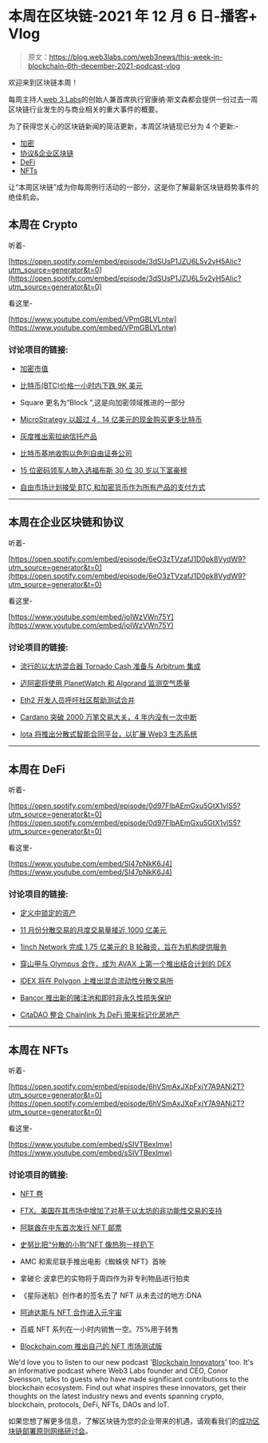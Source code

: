 # 本周在区块链-2021 年 12 月 6 日-播客+ Vlog

> 原文：<https://blog.web3labs.com/web3news/this-week-in-blockchain-6th-december-2021-podcast-vlog>

欢迎来到区块链本周！

每周主持人[](https://twitter.com/conors10%E2%80%8B%E2%80%8B)[web 3 Labs](https://www.web3labs.com/)的创始人兼首席执行官康纳·斯文森都会提供一份过去一周区块链行业发生的与商业相关的重大事件的概要。

为了获得您关心的区块链新闻的简洁更新，本周区块链现已分为 4 个更新:-

*   [加密](#Crypto)
*   [协议&企业区块链](#Enterprise)
*   [DeFi](#DeFi)
*   [NFTs](#NFTs)

让“本周区块链”成为你每周例行活动的一部分，这是你了解最新区块链趋势事件的绝佳机会。

## 本周在 Crypto

听着-

[https://open.spotify.com/embed/episode/3dSUsP1JZU6L5v2yH5AIic?utm_source=generator&t=0](https://open.spotify.com/embed/episode/3dSUsP1JZU6L5v2yH5AIic?utm_source=generator&t=0)

看这里-

[https://www.youtube.com/embed/VPmGBLVLntw](https://www.youtube.com/embed/VPmGBLVLntw)

### 讨论项目的链接:

*   [加密市值](https://coinmarketcap.com/charts/)
*   [比特币(BTC)价格一小时内下跌 9K 美元](https://www.coindesk.com/markets/2021/12/04/bitcoin-drops-9k-in-an-hour/)

*   Square 更名为“Block ”,这是向加密领域推进的一部分

*   [MicroStrategy 以超过 4 . 14 亿美元的现金购买更多比特币](https://www.theblockcrypto.com/linked/125650/microstrategy-buys-more-bitcoin-btc-over-414-million-cash)

*   [灰度推出索拉纳信托产品](https://www.theblockcrypto.com/linked/125784/grayscale-launches-solana-trust-product)

*   [比特币基地收购以色列自由证券公司](https://www.coinspeaker.com/coinbase-acquire-unbound-security/)

*   [15 位密码领军人物入选福布斯 30 位 30 岁以下富豪榜](https://cointelegraph.com/news/15-crypto-leaders-make-the-cut-for-forbes-30-under-30)

*   [自由市场计划接受 BTC 和加密货币作为所有产品的支付方式](https://cointelegraph.com/news/mercadolibre-plans-to-accept-btc-and-cryptocurrencies-as-payment-for-all-products)

* * *

## 本周在企业区块链和协议

听着-

[https://open.spotify.com/embed/episode/6eO3zTVzafJ1D0pk8VydW9?utm_source=generator&t=0](https://open.spotify.com/embed/episode/6eO3zTVzafJ1D0pk8VydW9?utm_source=generator&t=0)

看这里-

[https://www.youtube.com/embed/joIWzVWn75Y](https://www.youtube.com/embed/joIWzVWn75Y)

### 讨论项目的链接:

*   [流行的以太坊混合器 Tornado Cash 准备与 Arbitrum 集成](https://www.theblockcrypto.com/post/125658/popular-ethereum-mixer-tornado-cash-is-ready-to-integrate-with-arbitrum)

*   [迈阿密将使用 PlanetWatch 和 Algorand 监测空气质量](https://cointelegraph.com/news/miami-to-use-planetwatch-and-algorand-for-air-quality-monitoring)

*   [Eth2 开发人员呼吁社区帮助测试合并](https://cointelegraph.com/news/eth2-devs-put-out-call-to-community-to-help-test-out-the-merge)

*   [Cardano 突破 2000 万笔交易大关，4 年内没有一次中断](https://finbold.com/cardano-passes-the-20-million-transaction-mark-without-a-single-outage-in-4-years/)

*   [Iota 将推出分散式智能合同平台，以扩展 Web3 生态系统](https://cointelegraph.com/news/iota-set-to-launch-decentralized-smart-contract-platform-to-expand-web3-ecosystem)

* * *

## 本周在 DeFi

听着-

[https://open.spotify.com/embed/episode/0d97FlbAEmGxu5GtX1vlS5?utm_source=generator&t=0](https://open.spotify.com/embed/episode/0d97FlbAEmGxu5GtX1vlS5?utm_source=generator&t=0)

看这里-

[https://www.youtube.com/embed/SI47pNkK6J4](https://www.youtube.com/embed/SI47pNkK6J4)

### 讨论项目的链接:

*   [定义中锁定的资产](https://www.coingecko.com/)
*   [11 月份分散交易的月度交易量接近 1000 亿美元](https://www.theblockcrypto.com/linked/125633/decentralized-exchanges-near-100-billion-in-monthly-volume-for-november)

*   [1inch Network 完成 1.75 亿美元的 B 轮融资，旨在为机构提供服务](https://www.theblockcrypto.com/post/125901/1inch-network-closes-175-million-series-b-aims-to-serve-institutional-customers)

*   [穿山甲与 Olympus 合作，成为 AVAX 上第一个推出结合计划的 DEX](https://www.coinspeaker.com/pangolin-partners-olympus-dex-avax-bonding-program/)

*   [IDEX 将在 Polygon 上推出混合流动性分散交易所](https://cointelegraph.com/news/idex-to-launch-hybrid-liquidity-decentralized-exchange-on-polygon)

*   [Bancor 推出新的赌注池和即时非永久性损失保护](https://cointelegraph.com/news/bancor-introduces-new-staking-pools-and-instant-impermanent-loss-protection)

*   [CitaDAO 整合 Chainlink 为 DeFi 带来标记化房地产](https://cryptoslate.com/citadao-integrates-chainlink-to-bring-tokenized-real-estate-to-defi/)

* * *

## 本周在 NFTs

听着-

[https://open.spotify.com/embed/episode/6hVSmAxJXpFxjY7A9ANj2T?utm_source=generator&t=0](https://open.spotify.com/embed/episode/6hVSmAxJXpFxjY7A9ANj2T?utm_source=generator&t=0)

看这里-

[https://www.youtube.com/embed/sSIVTBexImw](https://www.youtube.com/embed/sSIVTBexImw)

### 讨论项目的链接:

*   [NFT 卷](https://nonfungible.com/market/history)
*   [FTX。美国在其市场中增加了对基于以太坊的非功能性交易的支持](https://www.theblockcrypto.com/linked/126010/ftx-us-adds-support-for-ethereum-based-nfts-to-its-marketplace)

*   [阿联酋在中东首次发行 NFT 邮票](https://cointelegraph.com/news/uae-issues-first-nft-stamps-in-the-middle-east)

*   [史努比把“分散的小狗”NFT 像热狗一样扔下](https://cointelegraph.com/news/snoop-drops-decentralized-dogg-nft-like-it-s-hot)

*   AMC 和索尼联手推出电影《蜘蛛侠 NFT》首映

*   拿破仑·波拿巴的实物将于周四作为非专利物品进行拍卖

*   《星际迷航》创作者的签名去了 NFT 从未去过的地方:DNA

*   [阿迪达斯与 NFT 合作进入元宇宙](https://cointelegraph.com/news/adidas-enters-the-metaverse-with-nft-partnerships)

*   百威 NFT 系列在一小时内销售一空。75%用于转售

*   [Blockchain.com 推出自己的 NFT 市场测试版](https://www.theblockcrypto.com/linked/126154/blockchain-com-launches-beta-version-of-its-own-nft-marketplace)

We'd love you to listen to our new podcast '[Blockchain Innovators](https://podcast.web3labs.com/)' too. It's an informative podcast where Web3 Labs founder and CEO, Conor Svensson, talks to guests who have made significant contributions to the blockchain ecosystem. Find out what inspires these innovators, get their thoughts on the latest industry news and events spanning crypto, blockchain, protocols, DeFi, NFTs, DAOs and IoT.

如果您想了解更多信息，了解区块链为您的企业带来的机遇，请观看我们的[成功区块链部署原则网络研讨会](https://www.web3labs.com/principles-webinar)。